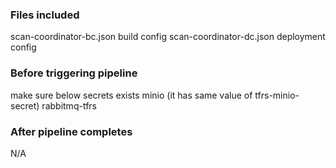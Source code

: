 ### Files included

scan-coordinator-bc.json build config
scan-coordinator-dc.json deployment config

### Before triggering pipeline

make sure below secrets exists
minio (it has same value of tfrs-minio-secret)
rabbitmq-tfrs

### After pipeline completes

N/A